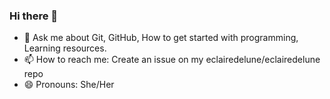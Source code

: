 ### Hi there 👋

- 💬 Ask me about Git, GitHub, How to get started with programming, Learning resources.
- 📫 How to reach me: Create an issue on my eclairedelune/eclairedelune repo
- 😄 Pronouns: She/Her
